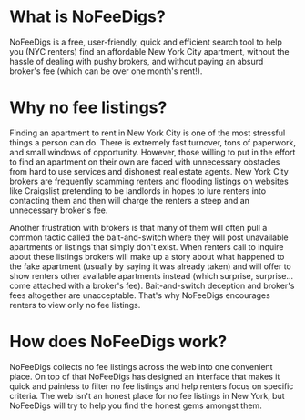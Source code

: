 # What is NoFeeDigs?

NoFeeDigs is a free, user-friendly, quick and efficient search tool to help you (NYC renters) find an affordable New York City apartment, without the hassle of dealing with pushy brokers, and without paying an absurd broker's fee (which can be over one month's rent!).

# Why no fee listings?

Finding an apartment to rent in New York City is one of the most stressful things a person can do. There is extremely fast turnover, tons of paperwork, and small windows of opportunity. However, those willing to put in the effort to find an apartment on their own are faced with unnecessary obstacles from hard to use services and dishonest real estate agents. New York City brokers are frequently scamming renters and flooding listings on websites like Craigslist pretending to be landlords in hopes to lure renters into contacting them and then will charge the renters a steep and an unnecessary broker's fee.

Another frustration with brokers is that many of them will often pull a common tactic called the bait-and-switch where they will post unavailable apartments or listings that simply don't exist. When renters call to inquire about these listings brokers will make up a story about what happened to the fake apartment (usually by saying it was already taken) and will offer to show renters other available apartments instead (which surprise, surprise… come attached with a broker's fee). Bait-and-switch deception and broker's fees altogether are unacceptable. That's why NoFeeDigs encourages renters to view only no fee listings.

# How does NoFeeDigs work?

NoFeeDigs collects no fee listings across the web into one convenient place. On top of that NoFeeDigs has designed an interface that makes it quick and painless to filter no fee listings and help renters focus on specific criteria. The web isn't an honest place for no fee listings in New York, but NoFeeDigs will try to help you find the honest gems amongst them.